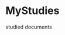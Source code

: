 # MyStudies
studied documents 
<a href="/pdfs/ProjMarr_slides.pdf" class="image fit"><img src="images/marr_pic.jpg" alt=""></a>
